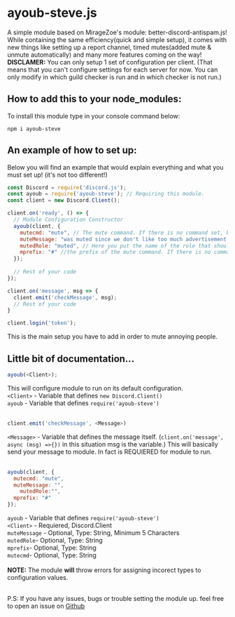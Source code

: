 # ayoub-steve.js
A simple module based on MirageZoe's module: better-discord-antispam.js! While containing the same efficiency(quick and simple setup), it comes with new things like setting up a report channel, timed mutes(added mute & unmute automatically) and many more features coming on the way!
**DISCLAMER:** You can only setup 1 set of configuration per client. (That means that you can't configure settings for each server for now. You can only modify in which guild checker is run and in which checker is not run.) 


## How to add this to your node_modules:
To install this module type in your console command below:
```
npm i ayoub-steve
```

## An example of how to set up:
Below you will find an example that would explain everything and what you must set up! (it's not too different!)

```js
const Discord = require('discord.js');
const ayoub = require('ayoub-steve'); // Requiring this module.
const client = new Discord.Client();

client.on('ready', () => {
  // Module Configuration Constructor
  ayoub(client, {
    mutecmd: "mute", // The mute command. If there is no command set, by default.
    muteMessage: "was muted since we don't like too much advertisement type people!",
    mutedRole: "muted", // Here you put the name of the role that should not let people write or anything else in your server. If there is no role set, by default, the module will attempt to create the role for you & set it correctly for every channel in your server. It will be named "muted".
    mprefix: "#" //the prefix of the mute command. If there is no command set, by default.
  });
      
  // Rest of your code
});

client.on('message', msg => {
  client.emit('checkMessage', msg);
  // Rest of your code
}

client.login('token');
```
This is the main setup you have to add in order to mute annoying people.

## Little bit of documentation...

```js
ayoub(<Client>);
```
This will configure module to run on its default configuration.<br>
`<Client>` - Variable that defines `new Discord.Client()`<br>
`ayoub` - Variable that defines `require('ayoub-steve')` <br>
<br>
```js
client.emit('checkMessage', <Message>)
```
`<Message>` - Variable that defines the message itself. (`client.on('message', async (msg) =>{})` in this situation msg is the <Message> variable.)
This will basically send your message to module. In fact is REQUIERED for module to run.<br>
<br>
```js
ayoub(client, {
  mutecmd: "mute",
  muteMessage: "",
	mutedRole:"",
  mprefix: "#"
});
```
`ayoub` - Variable that defines `require('ayoub-steve')` <br>
`<Client>` - Requiered, Discord.Client<br>
`muteMessage` - Optional, Type: String, Minimum 5 Characters<br>
`mutedRole`- Optional, Type: String<br>
`mprefix`- Optional, Type: String<br>
`mutecmd`- Optional, Type: String<br>
<br>
**NOTE:** The module **will** throw errors for assigning incorect types to configuration values.<br>
<br>

P.S: If you have any issues, bugs or trouble setting the module up. feel free to open an issue on [Github](https://github.com/discordayoub289/ayoub-steve)